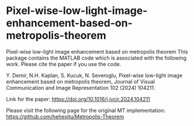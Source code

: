 # Pixel-wise-low-light-image-enhancement-based-on-metropolis-theorem
Pixel-wise low-light image enhancement based on metropolis theorem This package contains the MATLAB code which is associated with the following work. Please cite the paper if you use the code.

Y. Demir, N.H. Kaplan, S. Kucuk, N. Severoglu, Pixel-wise low-light image enhancement based on metropolis theorem, Journal of Visual Communication and Image Representation 102 (2024) 104211.

Link for the paper: https://doi.org/10.1016/j.jvcir.2024.104211

Please visit the following page for the original MT implementation: https://github.com/hehesjtu/Metropolis-Theorem

